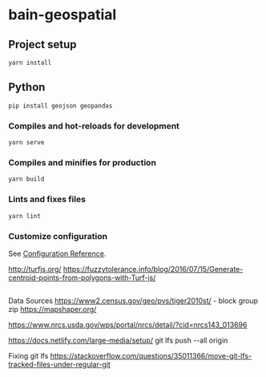 # bain-geospatial

## Project setup
```
yarn install
```

## Python

```
pip install geojson geopandas
```

### Compiles and hot-reloads for development
```
yarn serve
```

### Compiles and minifies for production
```
yarn build
```

### Lints and fixes files
```
yarn lint
```

### Customize configuration
See [Configuration Reference](https://cli.vuejs.org/config/).

http://turfjs.org/
https://fuzzytolerance.info/blog/2016/07/15/Generate-centroid-points-from-polygons-with-Turf-js/
## 


Data Sources
https://www2.census.gov/geo/pvs/tiger2010st/ - block group
zip
https://mapshaper.org/

https://www.nrcs.usda.gov/wps/portal/nrcs/detail/?cid=nrcs143_013696

https://docs.netlify.com/large-media/setup/
git lfs push --all origin


Fixing git lfs 
https://stackoverflow.com/questions/35011366/move-git-lfs-tracked-files-under-regular-git